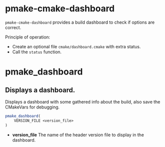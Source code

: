 # pmake-cmake-dashboard

`pmake-cmake-dashboard` provides a build dashboard to check if options are correct.

Principle of operation:

* Create an optional file `cmake/dashboard.cmake` with extra status.
* Call the `status` function.


# pmake_dashboard

## Displays a dashboard.

Displays a dashboard with some gathered info about the build, also save the CMakeVars for debugging.

```cmake
pmake_dashboard(
    VERSION_FILE <version_file>
)
```
* __version_file__ The name of the header version file to display in the dashboard.
